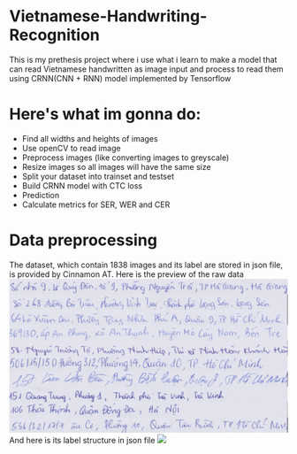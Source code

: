 # Vietnamese-Handwriting-Recognition
This is my prethesis project where i use what i learn to make a model that can read Vietnamese handwritten as image input and process to read them
using CRNN(CNN + RNN) model implemented by Tensorflow 
# Here's what im gonna do:
* Find all widths and heights of images
* Use openCV to read image
* Preprocess images (like converting images to greyscale)
* Resize images so all images will have the same size
* Split your dataset into trainset and testset
* Build CRNN model with CTC loss
* Prediction
* Calculate metrics for SER, WER and CER
# Data preprocessing
The dataset, which contain 1838 images and its label are stored in json file, is provided by Cinnamon AT.
Here is the preview of the raw data
![](raw_data.jpg)
And here is its label structure in json file
![](label.npg)
